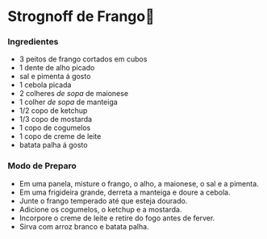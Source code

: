 # Strognoff de Frango:chicken:

### Ingredientes

- 3 peitos de frango cortados em cubos
- 1 dente de alho picado
- sal e pimenta á gosto
- 1 cebola picada
- 2 colheres _de sopa_ de maionese
- 1 colher _de sopa_ de manteiga
- 1/2 copo de ketchup
- 1/3 copo de mostarda
- 1 copo de cogumelos
- 1 copo de creme de leite
- batata palha á gosto

### Modo de Preparo

- Em uma panela, misture o frango, o alho, a maionese, o sal e a pimenta.
- Em uma frigideira grande, derreta a manteiga e doure a cebola.
- Junte o frango temperado até que esteja dourado.
- Adicione os cogumelos, o ketchup e a mostarda.
- Incorpore o creme de leite e retire do fogo antes de ferver.
- Sirva com arroz branco e batata palha.





